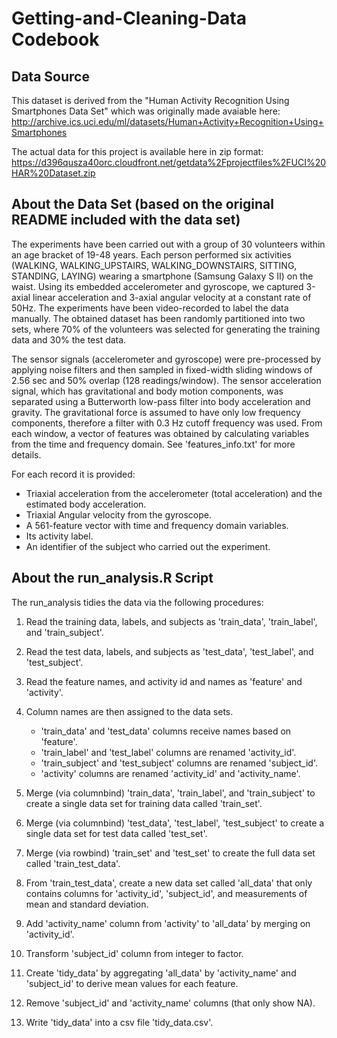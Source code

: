 Getting-and-Cleaning-Data Codebook
==================================

Data Source
-----------
This dataset is derived from the "Human Activity Recognition Using Smartphones Data Set" which was originally made avaiable here: http://archive.ics.uci.edu/ml/datasets/Human+Activity+Recognition+Using+Smartphones

The actual data for this project is available here in zip format: https://d396qusza40orc.cloudfront.net/getdata%2Fprojectfiles%2FUCI%20HAR%20Dataset.zip

About the Data Set (based on the original README included with the data set)
------------------
The experiments have been carried out with a group of 30 volunteers within an age bracket of 19-48 years. Each person performed six activities (WALKING, WALKING_UPSTAIRS, WALKING_DOWNSTAIRS, SITTING, STANDING, LAYING) wearing a smartphone (Samsung Galaxy S II) on the waist. Using its embedded accelerometer and gyroscope, we captured 3-axial linear acceleration and 3-axial angular velocity at a constant rate of 50Hz. The experiments have been video-recorded to label the data manually. The obtained dataset has been randomly partitioned into two sets, where 70% of the volunteers was selected for generating the training data and 30% the test data. 

The sensor signals (accelerometer and gyroscope) were pre-processed by applying noise filters and then sampled in fixed-width sliding windows of 2.56 sec and 50% overlap (128 readings/window). The sensor acceleration signal, which has gravitational and body motion components, was separated using a Butterworth low-pass filter into body acceleration and gravity. The gravitational force is assumed to have only low frequency components, therefore a filter with 0.3 Hz cutoff frequency was used. From each window, a vector of features was obtained by calculating variables from the time and frequency domain. See 'features_info.txt' for more details. 

For each record it is provided:

- Triaxial acceleration from the accelerometer (total acceleration) and the estimated body acceleration.
- Triaxial Angular velocity from the gyroscope. 
- A 561-feature vector with time and frequency domain variables. 
- Its activity label. 
- An identifier of the subject who carried out the experiment.

About the run_analysis.R Script
-------------------------------
The run_analysis tidies the data via the following procedures:

1. Read the training data, labels, and subjects as 'train_data', 'train_label', and 'train_subject'.

2. Read the test data, labels, and subjects as 'test_data', 'test_label', and 'test_subject'. 

3. Read the feature names, and activity id and names as 'feature' and 'activity'.

4. Column names are then assigned to the data sets.
	- 'train_data' and 'test_data' columns receive names based on 'feature'.  
	- 'train_label' and 'test_label' columns are renamed 'activity_id'.
	- 'train_subject' and 'test_subject' columns are renamed 'subject_id'.
	- 'activity' columns are renamed 'activity_id' and 'activity_name'.

5. Merge (via columnbind) 'train_data', 'train_label', and 'train_subject' to create a single data set for training data called 'train_set'.
6. Merge (via columnbind) 'test_data', 'test_label', 'test_subject' to create a single data set for test data called 'test_set'.
7. Merge (via rowbind) 'train_set' and 'test_set' to create the full data set called 'train_test_data'.

8. From 'train_test_data', create a new data set called 'all_data' that only contains columns for 'activity_id', 'subject_id', and measurements of mean and standard deviation.

9. Add 'activity_name' column from 'activity' to 'all_data' by merging on 'activity_id'.  

10. Transform 'subject_id' column from integer to factor.

11. Create 'tidy_data' by aggregating 'all_data' by 'activity_name' and 'subject_id' to derive mean values for each feature.  

12. Remove 'subject_id' and 'activity_name' columns (that only show NA).

13. Write 'tidy_data' into a csv file 'tidy_data.csv'.





























